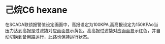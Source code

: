 # 己烷C6 hexane
在SCADA联锁报警值设定画面中，高报设定为100KPA,高高报设定为150KPAo当压力达到高报是过滤撬对应画面显示黄色。高高报过滤撬对应画面显示红色，并自动切换到备用路运行，此路也保持运行状态。

